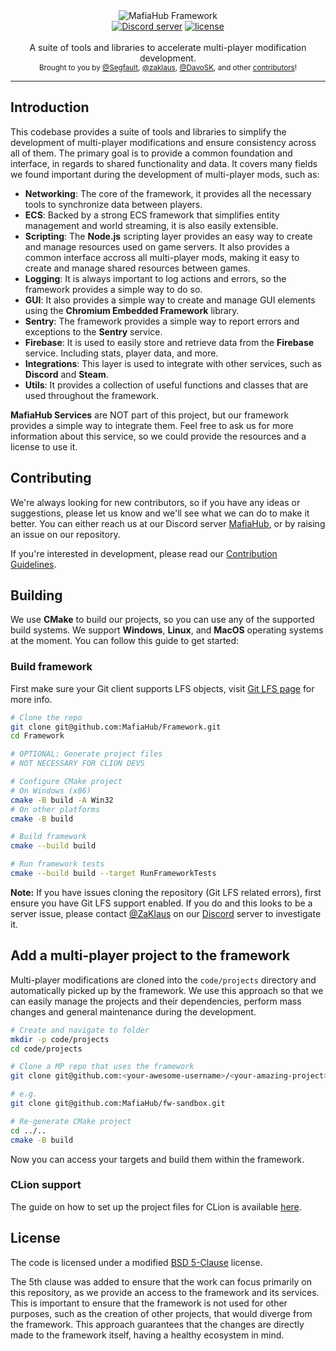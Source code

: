 <div align="center">
   <img src="https://user-images.githubusercontent.com/9026786/132325309-2e8ebecf-1154-45b2-b07a-ac9c0d3f6f94.png" alt="MafiaHub Framework" />
</div>

<div align="center">
    <a href="https://discord.gg/eBQ4QHX"><img src="https://img.shields.io/discord/402098213114347520.svg" alt="Discord server" /></a>
    <a href="LICENSE.md"><img src="https://img.shields.io/badge/License-BSD%205--Clause-blue" alt="license" /></a>
</div>

<br />
<div align="center">
  A suite of tools and libraries to accelerate multi-player modification development.
</div>

<div align="center">
  <sub>
    Brought to you by <a href="https://github.com/Segfaultd">@Segfault</a>,
    <a href="https://github.com/zaklaus">@zaklaus</a>,
    <a href="https://github.com/DavoSK">@DavoSK</a>,
    and other <a href="https://github.com/MafiaHub/Framework/graphs/contributors">contributors</a>!
  </sub>
</div>
<hr/>

## Introduction

This codebase provides a suite of tools and libraries to simplify the development of multi-player modifications and ensure consistency across all of them. The primary goal is to provide a common foundation and interface, in regards to shared functionality and data. It covers many fields we found important during the development of multi-player mods, such as:
* **Networking**: The core of the framework, it provides all the necessary tools to synchronize data between players.
* **ECS**: Backed by a strong ECS framework that simplifies entity management and world streaming, it is also easily extensible.
* **Scripting**: The **Node.js** scripting layer provides an easy way to create and manage resources used on game servers. It also provides a common interface accross all multi-player mods, making it easy to create and manage shared resources between games.
* **Logging**: It is always important to log actions and errors, so the framework provides a simple way to do so.
* **GUI**: It also provides a simple way to create and manage GUI elements using the **Chromium Embedded Framework** library.
* **Sentry**: The framework provides a simple way to report errors and exceptions to the **Sentry** service.
* **Firebase**: It is used to easily store and retrieve data from the **Firebase** service. Including stats, player data, and more.
* **Integrations**: This layer is used to integrate with other services, such as **Discord** and **Steam**.
* **Utils**: It provides a collection of useful functions and classes that are used throughout the framework.

**MafiaHub Services** are NOT part of this project, but our framework provides a simple way to integrate them. Feel free to ask us for more information about this service, so we could provide the resources and a license to use it.

## Contributing

We're always looking for new contributors, so if you have any ideas or suggestions, please let us know and we'll see what we can do to make it better. You can either reach us at our Discord server [MafiaHub](https://discord.gg/c6gW9yRXZH), or by raising an issue on our repository.

If you're interested in development, please read our [Contribution Guidelines](.github/CONTRIBUTING.md).

## Building

We use **CMake** to build our projects, so you can use any of the supported build systems. We support **Windows**, **Linux**, and **MacOS** operating systems at the moment. You can follow this guide to get started:

### Build framework
First make sure your Git client supports LFS objects, visit [Git LFS page](https://git-lfs.github.com/) for more info.

```sh
# Clone the repo
git clone git@github.com:MafiaHub/Framework.git
cd Framework

# OPTIONAL: Generate project files
# NOT NECESSARY FOR CLION DEVS

# Configure CMake project
# On Windows (x86)
cmake -B build -A Win32
# On other platforms
cmake -B build

# Build framework
cmake --build build

# Run framework tests
cmake --build build --target RunFrameworkTests
```

**Note:** If you have issues cloning the repository (Git LFS related errors), first ensure you have Git LFS support enabled. If you do and this looks to be a server issue, please contact [@ZaKlaus](https://github.com/zaklaus) on our [Discord](https://discord.gg/eBQ4QHX) server to investigate it.

## Add a multi-player project to the framework

Multi-player modifications are cloned into the `code/projects` directory and automatically picked up by the framework. We use this approach so that we can easily manage the projects and their dependencies, perform mass changes and general maintenance during the development.

```sh
# Create and navigate to folder
mkdir -p code/projects
cd code/projects

# Clone a MP repo that uses the framework
git clone git@github.com:<your-awesome-username>/<your-amazing-project>.git

# e.g.
git clone git@github.com:MafiaHub/fw-sandbox.git

# Re-generate CMake project
cd ../..
cmake -B build
```

Now you can access your targets and build them within the framework.

### CLion support

The guide on how to set up the project files for CLion is available [here](.github/CLION_GUIDE.md).

## License

The code is licensed under a modified [BSD 5-Clause](LICENSE.md) license.

The 5th clause was added to ensure that the work can focus primarily on this repository, as we provide an access to the framework and its services. This is important to ensure that the framework is not used for other purposes, such as the creation of other projects, that would diverge from the framework. This approach guarantees that the changes are directly made to the framework itself, having a healthy ecosystem in mind.
